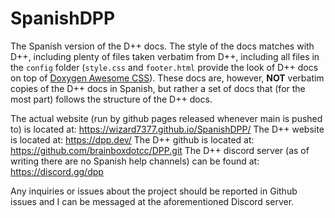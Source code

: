 # SpanishDPP
The Spanish version of the D++ docs.
The style of the docs matches with D++, including plenty of files taken verbatim from D++, including all files in the `config` folder (`style.css` and `footer.html` provide the look of D++ docs on top of [Doxygen Awesome CSS](https://github.com/jothepro/doxygen-awesome-css.git)). These docs are, however, **NOT** verbatim copies of the D++ docs in Spanish, but rather a set of docs that (for the most part) follows the structure of the D++ docs.

The actual website (run by github pages released whenever main is pushed to) is located at: https://wizard7377.github.io/SpanishDPP/
The D++ website is located at: https://dpp.dev/
The D++ github is located at: https://github.com/brainboxdotcc/DPP.git
The D++ discord server (as of writing there are no Spanish help channels) can be found at: https://discord.gg/dpp

Any inquiries or issues about the project should be reported in Github issues and I can be messaged at the aforementioned Discord server. 
